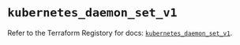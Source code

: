 # `kubernetes_daemon_set_v1`

Refer to the Terraform Registory for docs: [`kubernetes_daemon_set_v1`](https://www.terraform.io/docs/providers/kubernetes/r/daemon_set_v1).
